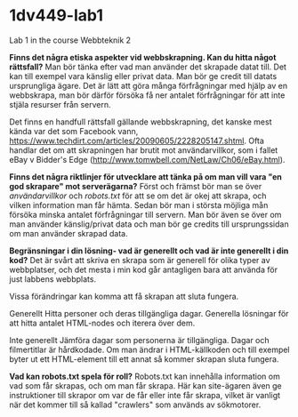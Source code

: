 # 1dv449-lab1
Lab 1 in the course Webbteknik 2

**Finns det några etiska aspekter vid webbskrapning. Kan du hitta något rättsfall?**
Man bör tänka efter vad man använder det skrapade datat till. Det kan till exempel vara känslig eller privat data.
Man bör ge credit till datats ursprungliga ägare.
Det är lätt att göra många förfrågningar med hjälp av en webbskrapa, man bör därför försöka få ner antalet förfrågningar för att inte stjäla resurser från servern.

Det finns en handfull rättsfall gällande webbskrapning, det kanske mest kända var det som Facebook vann, https://www.techdirt.com/articles/20090605/2228205147.shtml. Ofta handlar det om att skrapningen har brutit mot användarvillkor, som i fallet eBay v Bidder's Edge (http://www.tomwbell.com/NetLaw/Ch06/eBay.html). 

**Finns det några riktlinjer för utvecklare att tänka på om man vill vara "en god skrapare" mot serverägarna?**
Först och främst bör man se över *användarvillkor* och *robots.txt* för att se om det är okej att skrapa, och vilken information man får hämta. Sedan bör man i största möjliga mån försöka minska antalet förfrågningar till servern. Man bör även se över om man använder känslig/privat data och man bör ge credits till ursprungssidan om man använder skrapad data. 

**Begränsningar i din lösning- vad är generellt och vad är inte generellt i din kod?**
Det är svårt att skriva en skrapa som är generell för olika typer av webbplatser, och det mesta i min kod går antagligen bara att använda för just labbens webbplats. 

Vissa förändringar kan komma att få skrapan att sluta fungera.

Generellt
Hitta personer och deras tillgängliga dagar.
Generella lösningar för att hitta antalet HTML-nodes och iterera över dem.

Inte generellt
Jämföra dagar som personerna är tillgängliga.
Dagar och filmertitlar är hårdkodade.
Om man ändrar i HTML-källkoden och till exempel byter ut ett HTML-element till ett annat så kommer skrapan sluta fungera.

**Vad kan robots.txt spela för roll?**
Robots.txt  kan innehålla information om vad som får skrapas, och om man får skrapa. Här kan site-ägaren även ge instruktioner till skrapor om var de får eller inte får skrapa, vilket är vanligt när det kommer till så kallad "crawlers" som används av sökmotorer.
